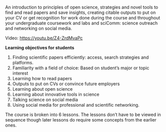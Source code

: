 An introduction to principles of open science,
strategies and novel tools to find and read papers and save insights,
creating citable outputs to put on your CV or get recognition for work done during the course and throughout your undergraduate coursework and labs and sciComm: science outreach and networking on social media.

Video: https://youtu.be/Z4-ZrdMvaPc

<b>Learning objectives for students</b>

1. Finding scientific papers efficiently: access, search strategies and platforms.
2. Familiarity with a field of choice: Based on student’s major or topic interest
3. Learning how to read papers
4. Outputs to put on CVs or convince future employers
5. Learning about open science
6. Learning about innovative tools in science
7. Talking science on social media
8. Using social media for professional and scientific networking.

The course is broken into 6 lessons. The lessons don’t have to be viewed in sequence though later lessons do require some concepts from the earlier ones. 
